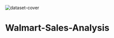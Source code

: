 ![dataset-cover](https://github.com/Tanvi-19/Walmart-Sales-Analysis/assets/84302681/a823846a-1bc7-4444-b85c-0d57ff34aee0)

# Walmart-Sales-Analysis
